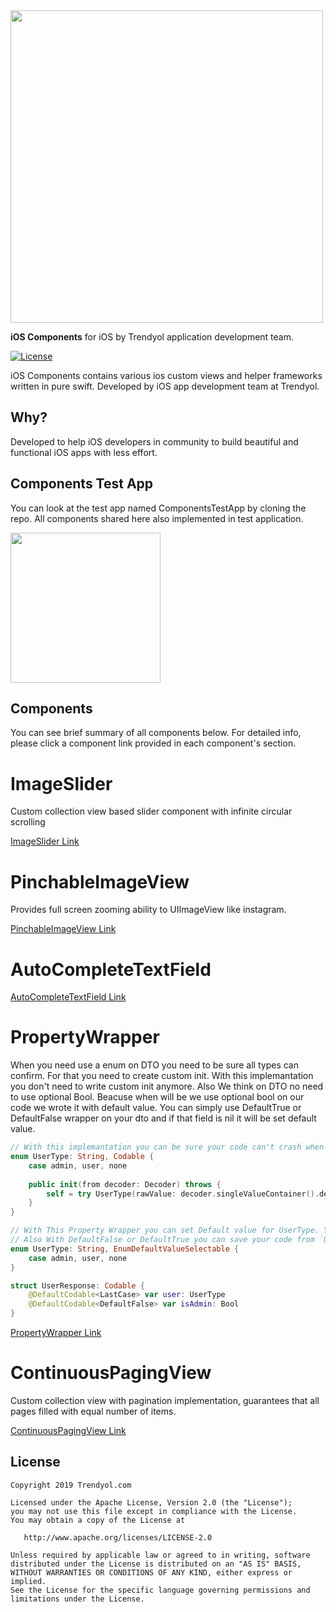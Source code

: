 
<img src="https://i.hizliresim.com/Z5GJRA.png" width="500"/>

**iOS Components** for iOS by Trendyol application development team.

[![License](https://img.shields.io/badge/License-Apache%202.0-blue.svg)](https://opensource.org/licenses/Apache-2.0)

iOS Components contains various ios custom views and helper frameworks written in pure swift. Developed by iOS app development team at Trendyol. 

## Why? ##
Developed to help iOS developers in community to build beautiful and functional iOS apps with less effort.

## Components Test App ## 
You can look at the test app named ComponentsTestApp by cloning the repo. All components shared here also implemented in test application.

<img src="https://media.giphy.com/media/iK59XSoO08IkdwWjqH/giphy.gif" width="240"/>

## Components ##

You can see brief summary of all components below. For detailed info, please click a component link provided in each component's section.

# ImageSlider
Custom collection view based slider component with infinite circular scrolling

[ImageSlider Link](https://github.com/Trendyol/ios-components/tree/master/UILibraries/ImageSlider)

# PinchableImageView
Provides full screen zooming ability to UIImageView like instagram.

[PinchableImageView Link](https://github.com/Trendyol/ios-components/tree/master/UILibraries/PinchableImageView/)

# AutoCompleteTextField

[AutoCompleteTextField Link](https://github.com/Trendyol/ios-components/tree/master/UILibraries/AutoCompleteTextField)

# PropertyWrapper

When you need use a enum on DTO you need to be sure all types can confirm. For that you need to create custom init. With this implemantation you don't need to write custom init anymore. Also We think on DTO no need to use optional Bool. Beacuse when will be we use optional bool on our code we wrote it with default value. You can simply use DefaultTrue or DefaultFalse wrapper on your dto and if that field is nil it will be set default value.

```swift
// With this implemantation you can be sure your code can't crash when new UserType added.
enum UserType: String, Codable {
    case admin, user, none
    
    public init(from decoder: Decoder) throws {
        self = try UserType(rawValue: decoder.singleValueContainer().decode(RawValue.self)) ?? .none
    }
}
```

```swift
// With This Property Wrapper you can set Default value for UserType. You can set default value with LastCase or FirstCase.
// Also With DefaultFalse or DefaultTrue you can save your code from `UserResponse.isAdmin ?? false`
enum UserType: String, EnumDefaultValueSelectable {
    case admin, user, none
}

struct UserResponse: Codable {
    @DefaultCodable<LastCase> var user: UserType
    @DefaultCodable<DefaultFalse> var isAdmin: Bool
}

```

[PropertyWrapper Link](https://github.com/Trendyol/ios-components/tree/master/Utils/PropertyWrapper)


# ContinuousPagingView
Custom collection view with pagination implementation, guarantees that all pages filled with equal number of items.

[ContinuousPagingView Link](https://github.com/Trendyol/ios-components/tree/master/UILibraries/ContinuousPagingView)


License
--------
    Copyright 2019 Trendyol.com

    Licensed under the Apache License, Version 2.0 (the "License");
    you may not use this file except in compliance with the License.
    You may obtain a copy of the License at

       http://www.apache.org/licenses/LICENSE-2.0

    Unless required by applicable law or agreed to in writing, software
    distributed under the License is distributed on an "AS IS" BASIS,
    WITHOUT WARRANTIES OR CONDITIONS OF ANY KIND, either express or implied.
    See the License for the specific language governing permissions and
    limitations under the License.
